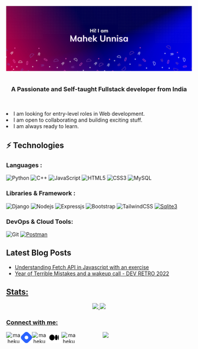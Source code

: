 <img align="center" src="https://github.com/MahekUnnisa/MahekUnnisa/blob/main/README%20Header.png"/>

# 

<h3 align="center">A Passionate and Self-taught Fullstack developer from India</h3>
<br/>
<p align="center">
	<li>I am looking for entry-level roles in Web development.</li>
	<li>I am open to collaborating and building exciting stuff.</li>
	<li>I am always ready to learn.</li>
</p>

## ⚡ Technologies

### Languages :

![Python](https://img.shields.io/badge/-Python-black?style=flat-square&logo=Python)
![C++](https://img.shields.io/badge/-C++-00599C?style=flat-square&logo=c)
![JavaScript](https://img.shields.io/badge/-JavaScript-black?style=flat-square&logo=javascript)
![HTML5](https://img.shields.io/badge/-HTML5-E34F26?style=flat-square&logo=html5&logoColor=white)
![CSS3](https://img.shields.io/badge/-CSS3-1572B6?style=flat-square&logo=css3)
![MySQL](https://img.shields.io/badge/-MySQL-black?style=flat-square&logo=mysql)

### Libraries & Framework :
![Django](https://img.shields.io/badge/-Django-green?style=flat-square&logo=Django)
![Nodejs](https://img.shields.io/badge/-Nodejs-black?style=flat-square&logo=Node.js)
![Expressjs](https://img.shields.io/badge/-Expressjs-black?style=flat-square&logo=Node.js)
![Bootstrap](https://img.shields.io/badge/-Bootstrap-563D7C?style=flat-square&logo=bootstrap)
![TailwindCSS](https://img.shields.io/badge/-TailwindCSS-blue?style=flat-square&logo=TailwindCSS)
<a href="#"><img alt="Sqlite3" src ="https://img.shields.io/badge/SQLite3-blue.svg?style=flat-square&logo=sqlite&logoColor=white"></a>

### DevOps & Cloud Tools:

![Git](https://img.shields.io/badge/-Git-black?style=flat-square&logo=git)
<a href="#"><img alt="Postman" src="https://img.shields.io/badge/Postman-FF6C37?logo=postman&logoColor=white"></a>
## Latest Blog Posts

<ul align="left" width="48%">
<li><a href="https://mahekunnisa.hashnode.dev/fetch-api-in-javascript">Understanding Fetch API in Javascript with an exercise</li>
<li><a href="https://mahekunnisa.hashnode.dev/year-of-terrible-mistakes-dev-retro-2022">Year of Terrible Mistakes and a wakeup call - DEV RETRO 2022</li>
</ul>

## Stats:

<p align="center">
  <img width="48%" src="https://github-readme-stats.vercel.app/api?username=mahekunnisa&show_icons=true&theme=radical" />
  <img width="48%" src="https://github-readme-streak-stats.herokuapp.com/?user=mahekunnisa&theme=radical" />
</p>
<p align="center">
	<h3 align="left">Connect with me:</h3>
	<p align="center" width="48%">
		<a href="https://twitter.com/themahekunnisa" target="blank"><img align="left" src="https://cdn.jsdelivr.net/npm/simple-icons@3.0.1/icons/twitter.svg" alt="mahekunnisa" height="30" width="40" /></a>
		<a href="https://mahekunnisa.hashnode.dev" target="blank"><img align="left" src="https://github.com/MahekUnnisa/MahekUnnisa/blob/main/brand-icon.png" alt="mahekunnisa" height="30" width="30" /></a>
		<a href="https://dev.to/themahekunnisa" target="blank"><img align="left" src="https://d2fltix0v2e0sb.cloudfront.net/dev-badge.svg" alt="mahekunnisa" height="30" width="40" /></a>
		<a href="https://medium.com/@mahekunnisa" target="blank"><img align="left" src="https://github.com/MahekUnnisa/MahekUnnisa/blob/main/Medium-Symbol-Black-RGB.svg" alt="mahekunnisa" height="30" width="40" /></a>
		<a href="https://linkedin.com/in/mahekunnisa" target="blank"><img align="left" src="https://cdn.jsdelivr.net/npm/simple-icons@3.0.1/icons/linkedin.svg" alt="mahekunnisa" height="30" width="40" /></a>
	</p>
<a href="https://github.com/mahekunnisa/github-readme-stats"><img align="right" width="48%" src="https://github-readme-stats.vercel.app/api/top-langs/?username=mahekunnisa&layout=compact&theme=radical&hide_border=true" /></a>
</p>


